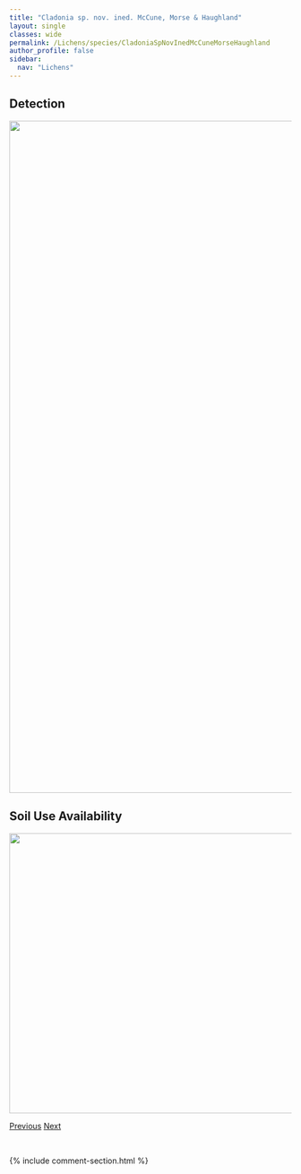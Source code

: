```yaml
---
title: "Cladonia sp. nov. ined. McCune, Morse & Haughland"
layout: single
classes: wide
permalink: /Lichens/species/CladoniaSpNovInedMcCuneMorseHaughland
author_profile: false
sidebar:
  nav: "Lichens"
---
```


<h2>Detection</h2>

<a href="https://drive.google.com/uc?export=view&id=1qJX22Q_d5NSEn4TxKYIxaAgyUddOOBos">
<img src="https://drive.google.com/uc?export=view&id=1qJX22Q_d5NSEn4TxKYIxaAgyUddOOBos" height = "1200" width = "800">
</a>


<h2>Soil Use Availability</h2>

<a href="https://drive.google.com/uc?export=view&id=1ldgFV0FDnc8an-UzdFKfSL_VFdVkqH-J">
<img src="https://drive.google.com/uc?export=view&id=1ldgFV0FDnc8an-UzdFKfSL_VFdVkqH-J" height = "500" width = "1000">
</a>


<a href="/DevelopmentWebsite/Lichens/species/CladoniaScabriuscula" class="pagination--pager" title="Cladonia scabriuscula">Previous</a> <a href="/DevelopmentWebsite/Lichens/species/CladoniaSquamosaVarSquamosa" class="pagination--pager" title="Cladonia squamosa var. squamosa">Next</a>

<p>&nbsp;</p>

{% include comment-section.html %}
